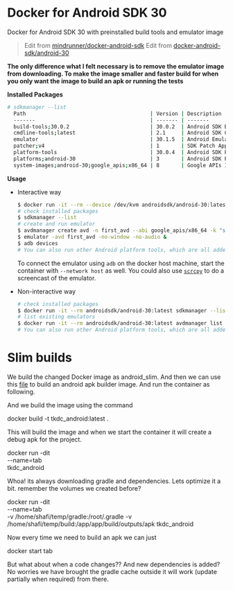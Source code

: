 # Docker for Android SDK 30

Docker for Android SDK 30 with preinstalled build tools and emulator image

> Edit from [mindrunner/docker-android-sdk](https://github.com/mindrunner/docker-android-sdk)
> Edit from [docker-android-sdk/android-30](https://github.com/docker-android-sdk/android-30)

**The only difference what I felt necessary is to remove the emulator image from downloading. To make the image smaller and faster build for when you only want the image to build an apk or running the tests**

**Installed Packages**
```bash
# sdkmanager --list
  Path                                        | Version | Description                                | Location
  -------                                     | ------- | -------                                    | -------
  build-tools;30.0.2                          | 30.0.2  | Android SDK Build-Tools 30.0.2             | build-tools/30.0.2/
  cmdline-tools;latest                        | 2.1     | Android SDK Command-line Tools (latest)    | cmdline-tools/latest/
  emulator                                    | 30.1.5  | Android Emulator                           | emulator/
  patcher;v4                                  | 1       | SDK Patch Applier v4                       | patcher/v4/
  platform-tools                              | 30.0.4  | Android SDK Platform-Tools                 | platform-tools/
  platforms;android-30                        | 3       | Android SDK Platform 30                    | platforms/android-30/
  system-images;android-30;google_apis;x86_64 | 8       | Google APIs Intel x86 Atom_64 System Image | system-images/android-30/google_apis/x86_64/
```

**Usage**

- Interactive way
  ```bash
  $ docker run -it --rm --device /dev/kvm androidsdk/android-30:latest bash
  # check installed packages
  $ sdkmanager --list
  # create and run emulator
  $ avdmanager create avd -n first_avd --abi google_apis/x86_64 -k "system-images;android-30;google_apis;x86_64"
  $ emulator -avd first_avd -no-window -no-audio &
  $ adb devices
  # You can also run other Android platform tools, which are all added to the PATH environment variable
  ```

  To connect the emulator using `adb` on the docker host machine, start the container with `--network host` as well.
  You could also use [`scrcpy`](https://github.com/Genymobile/scrcpy) to do a screencast of the emulator.

- Non-interactive way
  ```bash
  # check installed packages
  $ docker run -it --rm androidsdk/android-30:latest sdkmanager --list
  # list existing emulators
  $ docker run -it --rm androidsdk/android-30:latest avdmanager list avd
  # You can also run other Android platform tools, which are all added to the PATH environment variable
  ```

# Slim builds
We build the changed Docker image as android_slim. And then we can use this [file](example/Dockerfile) 
	to build an android apk builder image. And run the container as following.

And we build the image using the command 

docker build -t tkdc_android:latest .

This will build the image and when we start the container it will create a debug apk for the project.

docker run -dit \
	--name=tab \
	tkdc_android

Whoa! its always downloading gradle and dependencies. Lets optimize it a bit. remember the volumes we created before?

docker run -dit \
	--name=tab \
	-v /home/shafi/temp/gradle:/root/.gradle
	-v /home/shafi/temp/build:/app/app/build/outputs/apk
	tkdc_android

Now every time we need to build an apk we can just 

docker start tab

But what about when a code changes?? And new dependencies is added? No worries we have brought the gradle cache outside it will work (update partially when required) from there.

